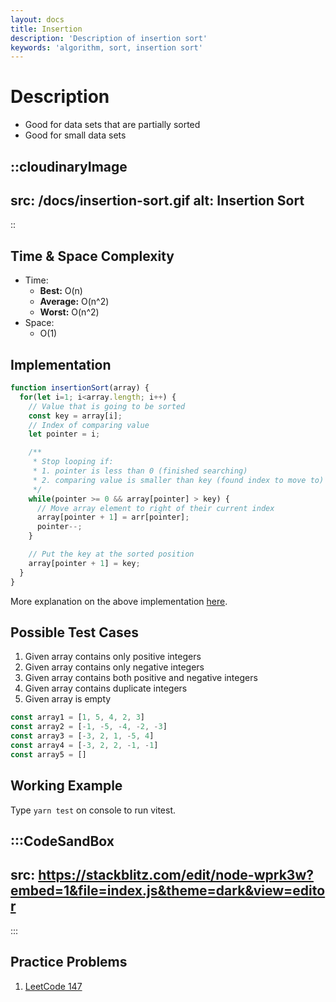 ```yaml
---
layout: docs
title: Insertion
description: 'Description of insertion sort'
keywords: 'algorithm, sort, insertion sort'
---
```


# Description
- Good for data sets that are partially sorted
- Good for small data sets

::cloudinaryImage
---
src: /docs/insertion-sort.gif
alt: Insertion Sort
---
::

## Time & Space Complexity
- Time: 
  - **Best:** O(n)
  - **Average:** O(n^2)
  - **Worst:** O(n^2)
- Space:
  - O(1)

## Implementation
```javascript
function insertionSort(array) {
  for(let i=1; i<array.length; i++) {
    // Value that is going to be sorted
    const key = array[i];
    // Index of comparing value
    let pointer = i;

    /** 
     * Stop looping if:
     * 1. pointer is less than 0 (finished searching)
     * 2. comparing value is smaller than key (found index to move to)
     */
    while(pointer >= 0 && array[pointer] > key) {
      // Move array element to right of their current index
      array[pointer + 1] = arr[pointer]; 
      pointer--;
    }

    // Put the key at the sorted position
    array[pointer + 1] = key;
  }
}
```

More explanation on the above implementation [here](https://www.programiz.com/dsa/insertion-sort).

## Possible Test Cases
1. Given array contains only positive integers
2. Given array contains only negative integers
3. Given array contains both positive and negative integers
4. Given array contains duplicate integers
5. Given array is empty

```javascript
const array1 = [1, 5, 4, 2, 3]
const array2 = [-1, -5, -4, -2, -3]
const array3 = [-3, 2, 1, -5, 4]
const array4 = [-3, 2, 2, -1, -1]
const array5 = []
```

## Working Example
Type `yarn test` on console to run vitest.

:::CodeSandBox
---
src: https://stackblitz.com/edit/node-wprk3w?embed=1&file=index.js&theme=dark&view=editor
---
:::


## Practice Problems
1. [LeetCode 147](https://leetcode.com/problems/insertion-sort-list/)
